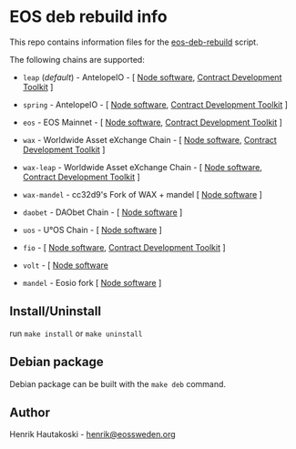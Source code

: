 # EOS deb rebuild info

This repo contains information files for the [eos-deb-rebuild](https://github.com/eosswedenorg/eos-deb-rebuild) script.

The following chains are supported:

* `leap` (*default*) - AntelopeIO - [ [Node software](https://github.com/AntelopeIO/leap), [Contract Development Toolkit](https://github.com/AntelopeIO/cdt) ]

* `spring` - AntelopeIO - [ [Node software](https://github.com/AntelopeIO/spring), [Contract Development Toolkit](https://github.com/AntelopeIO/cdt) ]


* `eos` - EOS Mainnet - [ [Node software](https://github.com/eosio/eos), [Contract Development Toolkit](https://github.com/eosio/eosio.cdt) ]

* `wax` - Worldwide Asset eXchange Chain - [ [Node software](https://github.com/worldwide-asset-exchange/wax-leap), [Contract Development Toolkit](https://github.com/worldwide-asset-exchange/wax-cdt) ]

* `wax-leap` - Worldwide Asset eXchange Chain - [ [Node software](https://github.com/cc32d9/wax-leap), [Contract Development Toolkit](https://github.com/worldwide-asset-exchange/wax-cdt) ]

* `wax-mandel` - cc32d9's Fork of WAX + mandel [ [Node software](https://github.com/cc32d9/wax-mandel) ]

* `daobet` - DAObet Chain - [ [Node software](https://github.com/DaoCasino/DAObet) ]

* `uos` - U°OS Chain - [ [Node software](https://github.com/UOSnetwork/uos) ]

* `fio` - [ [Node software](https://github.com/fioprotocol/fio), [Contract Development Toolkit](https://github.com/fioprotocol/fio.cdt) ]

* `volt` - [ [Node software](https://github.com/VOLTChain/volt)

* `mandel` - Eosio fork [ [Node software](https://github.com/eosnetworkfoundation/mandel) ]

## Install/Uninstall

run `make install` or `make uninstall`

## Debian package

Debian package can be built with the `make deb` command.

## Author

Henrik Hautakoski - [henrik@eossweden.org](mailto:henrik@eossweden.org)
